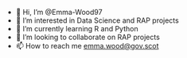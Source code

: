 - 👋 Hi, I’m @Emma-Wood97
- 👀 I’m interested in Data Science and RAP projects
- 🌱 I’m currently learning R and Python 
- 💞️ I’m looking to collaborate on RAP projects 
- 📫 How to reach me emma.wood@gov.scot

<!---
Emma-Wood97/Emma-Wood97 is a ✨ special ✨ repository because its `README.md` (this file) appears on your GitHub profile.
You can click the Preview link to take a look at your changes.
--->
